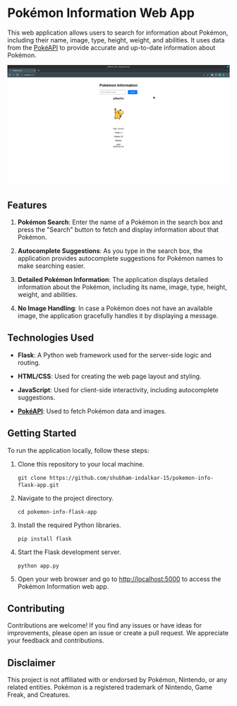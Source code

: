# Pokémon Information Web App

This web application allows users to search for information about Pokémon, including their name, image, type, height, weight, and abilities. It uses data from the [PokéAPI](https://pokeapi.co/) to provide accurate and up-to-date information about Pokémon.

<img width=1000 src=screenshot.png>

## Features

1. **Pokémon Search**: Enter the name of a Pokémon in the search box and press the "Search" button to fetch and display information about that Pokémon.

2. **Autocomplete Suggestions**: As you type in the search box, the application provides autocomplete suggestions for Pokémon names to make searching easier.

3. **Detailed Pokémon Information**: The application displays detailed information about the Pokémon, including its name, image, type, height, weight, and abilities.

4. **No Image Handling**: In case a Pokémon does not have an available image, the application gracefully handles it by displaying a message.

## Technologies Used

- **Flask**: A Python web framework used for the server-side logic and routing.

- **HTML/CSS**: Used for creating the web page layout and styling.

- **JavaScript**: Used for client-side interactivity, including autocomplete suggestions.

- [**PokéAPI**](https://pokeapi.co/): Used to fetch Pokémon data and images.

## Getting Started

To run the application locally, follow these steps:

1. Clone this repository to your local machine.
    ```shell
    git clone https://github.com/shubham-indalkar-15/pokemon-info-flask-app.git
    ```

2. Navigate to the project directory.
    ```shell
    cd pokemon-info-flask-app
    ```

3. Install the required Python libraries.
    ```shell
    pip install flask
    ```

4. Start the Flask development server. 
    ```shell
    python app.py
    ```

5. Open your web browser and go to [http://localhost:5000](http://localhost:5000) to access the Pokémon Information web app.

## Contributing

Contributions are welcome! If you find any issues or have ideas for improvements, please open an issue or create a pull request. We appreciate your feedback and contributions.

## Disclaimer

This project is not affiliated with or endorsed by Pokémon, Nintendo, or any related entities. Pokémon is a registered trademark of Nintendo, Game Freak, and Creatures.
